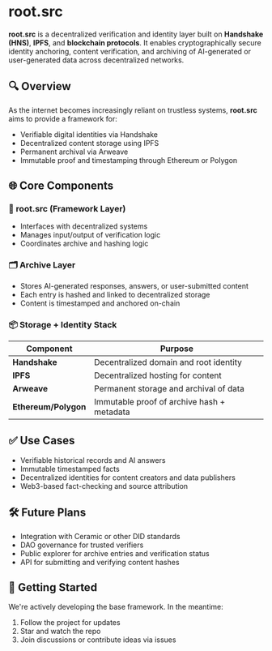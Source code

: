 # root.src

**root.src** is a decentralized verification and identity layer built on **Handshake (HNS)**, **IPFS**, and **blockchain protocols**. It enables cryptographically secure identity anchoring, content verification, and archiving of AI-generated or user-generated data across decentralized networks.

## 🔍 Overview

As the internet becomes increasingly reliant on trustless systems, **root.src** aims to provide a framework for:

- Verifiable digital identities via Handshake
- Decentralized content storage using IPFS
- Permanent archival via Arweave
- Immutable proof and timestamping through Ethereum or Polygon

## 🌐 Core Components
### 🧩 root.src (Framework Layer)
- Interfaces with decentralized systems
- Manages input/output of verification logic
- Coordinates archive and hashing logic

### 🗂 Archive Layer
- Stores AI-generated responses, answers, or user-submitted content
- Each entry is hashed and linked to decentralized storage
- Content is timestamped and anchored on-chain

### 📦 Storage + Identity Stack

| Component         | Purpose                                         |
|------------------|-------------------------------------------------|
| **Handshake**     | Decentralized domain and root identity         |
| **IPFS**          | Decentralized hosting for content              |
| **Arweave**       | Permanent storage and archival of data         |
| **Ethereum/Polygon** | Immutable proof of archive hash + metadata   |

## ✅ Use Cases

- Verifiable historical records and AI answers
- Immutable timestamped facts
- Decentralized identities for content creators and data publishers
- Web3-based fact-checking and source attribution


## 🛠 Future Plans

- Integration with Ceramic or other DID standards
- DAO governance for trusted verifiers
- Public explorer for archive entries and verification status
- API for submitting and verifying content hashes

## 🚀 Getting Started

We're actively developing the base framework. In the meantime:

1. Follow the project for updates
2. Star and watch the repo
3. Join discussions or contribute ideas via issues
